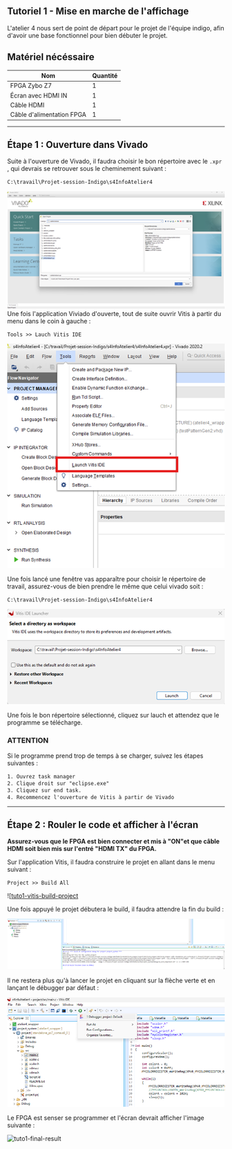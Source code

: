 ## Tutoriel 1 - Mise en marche de l'affichage
L'atelier 4 nous sert de point de départ pour le projet de l'équipe indigo, afin d'avoir une base fonctionnel pour bien débuter le projet.


## Matériel nécéssaire

| Nom                       | Quantité |
| ------------------------- | -------- |
| FPGA Zybo Z7              | 1        |
| Écran avec HDMI IN        | 1        |
| Câble HDMI                | 1        |
| Câble d'alimentation FPGA | 1        |

---
## Étape 1 : Ouverture dans Vivado
Suite à l'ouverture de Vivado, il faudra choisir le bon répertoire avec le `.xpr` , qui devrais se retrouver sous le cheminement suivant :
```
C:\travail\Projet-session-Indigo\s4InfoAtelier4
```
![tuto1-ouverture-vivado](img/tuto1-ouverture-vivado.png)
Une fois l'application Viviado d'ouverte, tout de suite ouvrir Vitis à partir du menu dans le coin à gauche :
```
Tools >> Lauch Vitis IDE
```

![tuto1-vivado-lauch-vitis](img/tuto1-vivado-lauch-vitis.png)

Une fois lancé une fenêtre vas apparaître pour choisir le répertoire de travail, assurez-vous de bien prendre le même que celui vivado soit :

```
C:\travail\Projet-session-Indigo\s4InfoAtelier4
```
![tuto1-vitis-workplace-path](img/tuto1-vitis-workplace-path.png)

Une fois le bon répertoire sélectionné, cliquez sur lauch et attendez que le programme se télécharge.

### ATTENTION

Si le programme prend trop de temps à se charger, suivez les étapes suivantes :

```
1. Ouvrez task manager
2. Clique droit sur "eclipse.exe"
3. Cliquez sur end task.
4. Recommencez l'ouverture de Vitis à partir de Vivado
```

---
## Étape 2 : Rouler le code et afficher à l'écran

**Assurez-vous que le FPGA est bien connecter et mis à "ON"et que câble HDMI soit bien mis sur l'entré "HDMI TX" du FPGA.**

Sur l'application Vitis, il faudra construire le projet en allant dans le menu suivant :
```
Project >> Build All
```

![[tuto1-vitis-build-project](img/tuto1-vitis-build-project.png)

Une fois appuyé le projet débutera le build, il faudra attendre la fin du build :

![tuto1-build-finished](img/tuto1-build-finished.png)

Il ne restera plus qu'à lancer le projet en cliquant sur la flèche verte et en lançant le débugger par défaut : 

![tuto1-run-debugger](img/tuto1-run-debugger.png)

Le FPGA est senser se programmer et l'écran devrait afficher l'image suivante :

![tuto1-final-result](img/tuto1-final-result.png)